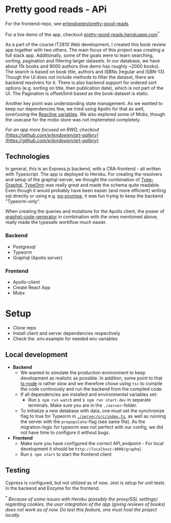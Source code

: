 # Pretty good reads - APi

For the frontend-repo, see [erlendoeien/pretty-good-reads](https://github.com/erlendoeien/pretty-good-reads)

For a live demo of the app, checkout [pretty-good-reads.herokuapp.com](https://pretty-good-reads.herokuapp.com/)<sup>\*</sup>

As a part of the course IT2810 Web development, I created this book review app together with two others. The main focus of this project was creating a full stack app. Additionally, some of the goals were to learn searching, sorting, pagination and filtering larger datasets. In our database, we have about 11k books and 9000 authors (live demo has roughly ~2000 books). The search is based on book title, authors and ISBNs (regular and ISBN-13). Though the UI does not include methods to filter the dataset, there are backend resolvers for it. There is also backend support for ordered sort options (e.g. sorting on title, then publication date), which is not part of the UI. The Pagination is offset/limit based as the book-dataset is static.

Another key point was understanding state management. As we wanted to keep our dependencies few, we tried using Apollo for that as well, (over)using the [Reactive variables](https://www.google.com/search?q=apollo+reactive+varibles&oq=apollo+reactive+&aqs=chrome.1.69i57j69i59l3j35i39j69i60l3.2891j0j7&sourceid=chrome&ie=UTF-8). We also explored some of Mobx, though the usecase for the mobx store was not implemeted completely.

_For an app more focused on RWD, checkout [https://github.com/erlendoeien/art-gallery](https://github.com/erlendoeien/art-gallery)._

## Technologies

In general, this is an Express.js backend, with a CRA-frontend - all written with Typescript.
The app is deployed to Heroku. For creating the resolvers and setup of the graphql-server,
we thought the combination of [Type-Graphql](https://www.google.com/search?q=type-graphql&oq=type-gr&aqs=chrome.0.0j69i57j0l3j69i60l3.3206j0j7&sourceid=chrome&ie=UTF-8), [TypeOrm](https://typeorm.io/#/) was really great and made the schema quite readable. Even though it would probably have been easier (and more efficient) writing sql directly or using e.g. [pg-promise](https://github.com/vitaly-t/pg-promise), it was fun trying to keep the backend "Typeorm-only".

When creating the queries and mutations for the Apollo client, the power of [graphql-code-generator](https://graphql-code-generator.com/) in combination with the
ones mentioned above, really made the typesafe workflow much easier.

### Backend

-   Postgresql
-   Typeorm
-   Graphql (Apollo server)

### Frontend

-   Apollo-client
-   Create React App
-   Mobx

# Setup

-   Clone repo
-   Install client and server dependencies respectively
-   Check the .env.example for needed env variables

## Local development

-   **Backend**
    -   We wanted to simulate the production environment to keep development as realistic as possible. In addition, some point to that [ts-node](https://www.npmjs.com/package/ts-node) is rather slow and we therefore chose using `tsc` to compile the code continously and run the backend from the compiled code.
    -   If all dependencies are installed and environmental variables set:
        -   Run `$ npm run watch` and `$ npm run start-dev` in separate terminals. Make sure you are in the `./server`-folder.
    -   To initialize a new database with data, one must set the synchronize flag to true for Typeorm in [`./server/src/index.ts`](./server/src/index.ts), as well as running the server with the `prepopulate`-flag (see same file). As the migration-logic for typeorm was not perfect with our config, we did not have time to configure it without bugs.
-   **Frontend**
    -   Make sure you have configured the correct API_endpoint - For local development it should be `http://localhost:4000/graphql`
    -   Run `$ npm start` to start the frontend client

## Testing

Cypress is configured, but not utilized as of now. Jest is setup for unit tests in the backend and Enzyme for the frontend.

<sup>\*</sup> _Because of some issues with Heroku (possibly the proxy/SSL settings) regarding cookies, the user integration of the app (giving reviews of books) does not work as of now. Do test this feature, one must host the project locally._
